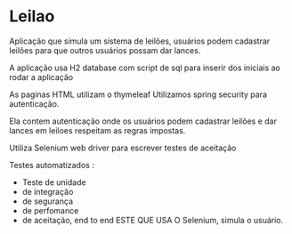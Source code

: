 # Leilao

Aplicação que simula um sistema de leilões, usuários podem cadastrar leilões para que outros usuários possam dar lances.

A aplicação usa H2 database com script de sql para inserir dos iniciais ao rodar a aplicação

As paginas HTML utilizam o thymeleaf
Utilizamos spring security para autenticação.

Ela contem autenticação onde os usuários podem cadastrar leilões e dar lances em leiloes respeitam as regras impostas.

Utiliza Selenium web driver para escrever testes de aceitação

Testes automatizados :

- Teste de unidade
- de integração
- de segurança
- de perfomance
- de aceitação, end to end ESTE QUE USA O Selenium, simula o usuário.